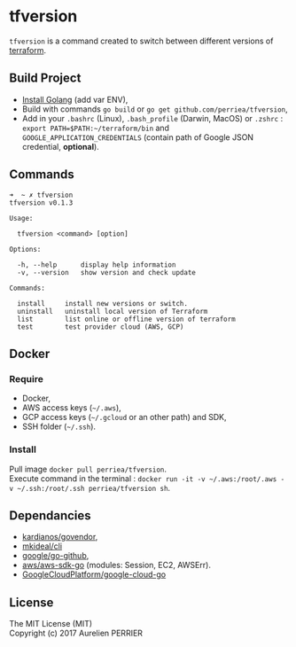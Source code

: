 # tfversion

`tfversion` is a command created to switch between different versions of [terraform](https://www.terraform.io).

## Build Project

- [Install Golang](https://golang.org/doc/install) (add var ENV),
- Build with commands `go build` or `go get github.com/perriea/tfversion`,
- Add in your `.bashrc` (Linux), `.bash_profile` (Darwin, MacOS) or `.zshrc` : `export PATH=$PATH:~/terraform/bin` and `GOOGLE_APPLICATION_CREDENTIALS` (contain path of Google JSON credential, **optional**).

## Commands

``` shell
➜  ~ ✗ tfversion
tfversion v0.1.3

Usage:

  tfversion <command> [option]

Options:

  -h, --help      display help information
  -v, --version   show version and check update

Commands:

  install     install new versions or switch.
  uninstall   uninstall local version of Terraform
  list        list online or offline version of terraform
  test        test provider cloud (AWS, GCP)
```

## Docker

### Require

- Docker,
- AWS access keys (`~/.aws`),
- GCP access keys (`~/.gcloud` or an other path) and SDK,
- SSH folder (`~/.ssh`).

### Install

Pull image `docker pull perriea/tfversion`.   
Execute command in the terminal : `docker run -it -v ~/.aws:/root/.aws -v ~/.ssh:/root/.ssh perriea/tfversion sh`.   

## Dependancies

- [kardianos/govendor](https://github.com/kardianos/govendor),
- [mkideal/cli](https://github.com/mkideal/cli)
- [google/go-github](https://github.com/google/go-github),
- [aws/aws-sdk-go](https://github.com/aws/aws-sdk-go) (modules: Session, EC2, AWSErr).
- [GoogleCloudPlatform/google-cloud-go](https://github.com/GoogleCloudPlatform/google-cloud-go)

## License

The MIT License (MIT)   
Copyright (c) 2017 Aurelien PERRIER